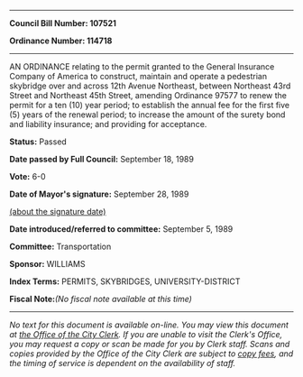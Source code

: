 

********

**Council Bill Number: 107521**
   
**Ordinance Number: 114718**
********

 AN ORDINANCE relating to the permit granted to the General Insurance Company of America to construct, maintain and operate a pedestrian skybridge over and across 12th Avenue Northeast, between Northeast 43rd Street and Northeast 45th Street, amending Ordinance 97577 to renew the permit for a ten (10) year period; to establish the annual fee for the first five (5) years of the renewal period; to increase the amount of the surety bond and liability insurance; and providing for acceptance.

**Status:** Passed
   
**Date passed by Full Council:** September 18, 1989
   
**Vote:** 6-0
   
**Date of Mayor's signature:** September 28, 1989
   
[(about the signature date)](/~public/approvaldate.htm)
   
   
   
**Date introduced/referred to committee:** September 5, 1989
   
**Committee:** Transportation
   
**Sponsor:** WILLIAMS
   
   
**Index Terms:** PERMITS, SKYBRIDGES, UNIVERSITY-DISTRICT

**Fiscal Note:**_(No fiscal note available at this time)_
********

_No text for this document is available on-line. You may view this document at [the Office of the City Clerk](http://www.seattle.gov/leg/clerk/contactUs.htm). If you are unable to visit the Clerk's Office, you may request a copy or scan be made for you by Clerk staff. Scans and copies provided by the Office of the City Clerk are subject to [copy fees](http://clerk.seattle.gov/~public/clerkfees.htm), and the timing of service is dependent on the availability of staff._


